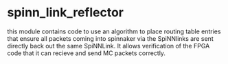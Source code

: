 # spinn_link_reflector
this module contains code to use an algorithm to place routing table entries that ensure all packets coming into spinnaker via the SpiNNlinks are sent directly back out the same SpiNNLink. It allows verification of the FPGA code that it can recieve and send MC packets correctly.

